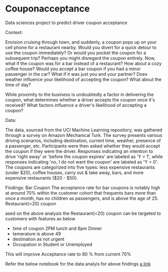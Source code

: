 # Couponacceptance
Data sciences project to predict driver coupon acceptance 

Context:

Envision cruising through town, and suddenly, a coupon pops up on your cell phone for a restaurant nearby. Would you divert for a quick detour to use the coupon immediately? Or would you pocket the coupon for a subsequent trip? Perhaps you might disregard the coupon entirely. Now, what if the coupon was for a bar instead of a restaurant? How about a cozy coffee house? Would you accept a bar coupon if you had a minor passenger in the car? What if it was just you and your partner? Does weather influence your likelihood of accepting the coupon? What about the time of day?

While proximity to the business is undoubtedly a factor in delivering the coupon, what determines whether a driver accepts the coupon once it's received? What factors influence a driver's likelihood of accepting a coupon?

Data:

The data, sourced from the UCI Machine Learning repository, was gathered through a survey on Amazon Mechanical Turk. The survey presents various driving scenarios, including destination, current time, weather, presence of a passenger, etc. Participants were then asked whether they would accept the coupon if they were the driver. Responses indicating an intention to drive 'right away' or 'before the coupon expires' are labeled as 'Y = 1', while responses indicating 'no, I do not want the coupon' are labeled as 'Y = 0'. The coupons are categorized into five types: less expensive restaurants (under $20), coffee houses, carry out & take away, bars, and more expensive restaurants ($20 - $50).

Findings:
Bar Coupon
The acceptance rate for bar coupons is notably high at around 70% within the customer cohort that frequents bars more than once a month, has no children as passengers, and is above the age of 25.
Restaurant(<20) coupon

ased on the above analysis the Restaurant(<20) coupon can be targeted to customers with features as below
- time of coupon 2PM lunch and 6pm Dinner 
- temerature is above 49 
- destination as not urgent
- Occupation in Student or Unemployed

This will improve Acceptance rate to 80 % from current 70%

Refer the below notebook for the data analyis for above findings
[a link](https://github.com/krishnawin/Couponacceptance/blob/main/prompt.ipynb)
